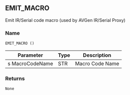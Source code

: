 ## EMIT\_MACRO

Emit IR/Serial code macro (used by AVGen IR/Serial Proxy)


### Name

`EMIT_MACRO ()`


| Parameter       | Type | Description     |
| --------------- | ---- | --------------- |
| s MacroCodeName | STR  | Macro Code Name |


### Returns

`None`